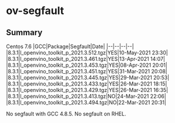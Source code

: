 # ov-segfault
## Summary
Centos 7.6
|GCC|Package|Segfault|Date|
|--|--|--|--|
|8.3.1|l_openvino_toolkit_p_2021.3.512.tgz|YES|10-May-2021 23:30|
|8.3.1|l_openvino_toolkit_p_2021.3.461.tgz|YES|13-Apr-2021 14:07|
|8.3.1|l_openvino_toolkit_p_2021.3.453.tgz|YES|08-Apr-2021 20:01|
|8.3.1|l_openvino_toolkit_p_2021.3.451.tgz|YES|31-Mar-2021 20:08|
|8.3.1|l_openvino_toolkit_p_2021.3.445.tgz|YES|29-Mar-2021 20:53|
|8.3.1|l_openvino_toolkit_p_2021.3.433.tgz|YES|26-Mar-2021 18:15|
|8.3.1|l_openvino_toolkit_p_2021.3.429.tgz|YES|26-Mar-2021 16:35|
|8.3.1|l_openvino_toolkit_p_2021.3.413.tgz|NO|24-Mar-2021 22:06|
|8.3.1|l_openvino_toolkit_p_2021.3.494.tgz|NO|22-Mar-2021 20:31|

No segfault with GCC 4.8.5.
No segfault on RHEL.
